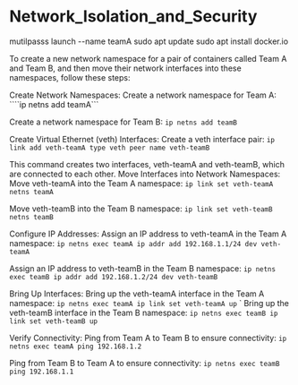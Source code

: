 # Network_Isolation_and_Security
mutilpasss launch --name teamA 
sudo apt update
sudo apt install docker.io


To create a new network namespace for a pair of containers called Team A and Team B, and then move their network interfaces into these namespaces, follow these steps:

Create Network Namespaces:
Create a network namespace for Team A:
````ip netns add teamA```

Create a network namespace for Team B:
```ip netns add teamB```

Create Virtual Ethernet (veth) Interfaces:
Create a veth interface pair:
```ip link add veth-teamA type veth peer name veth-teamB```

This command creates two interfaces, veth-teamA and veth-teamB, which are connected to each other.
Move Interfaces into Network Namespaces:
Move veth-teamA into the Team A namespace:
```ip link set veth-teamA netns teamA```

Move veth-teamB into the Team B namespace:
```ip link set veth-teamB netns teamB```

Configure IP Addresses:
Assign an IP address to veth-teamA in the Team A namespace:
```ip netns exec teamA ip addr add 192.168.1.1/24 dev veth-teamA```

Assign an IP address to veth-teamB in the Team B namespace:
```ip netns exec teamB ip addr add 192.168.1.2/24 dev veth-teamB```

Bring Up Interfaces:
Bring up the veth-teamA interface in the Team A namespace:
```ip netns exec teamA ip link set veth-teamA up```
`
Bring up the veth-teamB interface in the Team B namespace:
```ip netns exec teamB ip link set veth-teamB up```

Verify Connectivity:
Ping from Team A to Team B to ensure connectivity:
```ip netns exec teamA ping 192.168.1.2```

Ping from Team B to Team A to ensure connectivity:
```ip netns exec teamB ping 192.168.1.1```